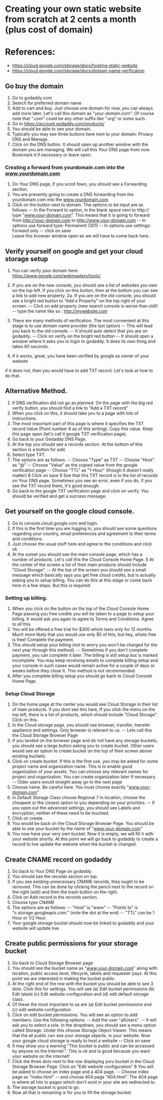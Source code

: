 # Creating your own static website from scratch at 2 cents a month (plus cost of domain)

# References:
- https://cloud.google.com/storage/docs/hosting-static-website
- https://cloud.google.com/storage/docs/domain-name-verification

## Go buy the domain
1. Go to godaddy.com
2. Search for preferred domain name
3. Add to cart and buy. Just choose one domain for now, you can always add more later. Let's call this domain as "your-domain.com". Of course note that ".com" could be any other suffix like ".org" or some such.
4. Go to https://account.godaddy.com/products/
5. You should be able to see your domain. 
6. Typically you may see three buttons here next to your domain: Privacy DNS and Manage.
7. Click on the DNS button. It should open up another window with the domain you are managing. We will call this Your DNS page from now. Bookmark it if necessary or leave open.


### Creating a forward from yourdomain.com into the www.yourdomain.com

1. On Your DNS page, if you scroll fown, you should see a Forwarding section.
2. You are presently going to create a DNS forwarding from the yourdomain.com into the www.yourdomain.com
3. Click on the button next to domain. The options to be input are as follows:
-- In the Forward to option, in the blank space next to http:// type "www.your-domain.com". This means that it is going to forward from http://your-domain.com to http://www.your-domain.com
-- In options use forward type: Permanent (301)
-- In options use settings: Forward only
-- click on save	
Leave this browser window open as we will have to come back here.





## Verify yourself on google and get your cloud storage setup

1. You can verify your domain here: https://www.google.com/webmasters/tools/
2. If you are on the new console, you should see a list of websites you own on the top left. If you click on this button, then at the bottom you can see a link to add new property.
2a. If you are on the old console, you should see a bright red button to "Add a Property" on the top right of your screen. 
-- Click on add property (new search console is worse than old!)
-- type the name like so : http://mywebsite.com

3. There are many methods of verification. The most convenient at this stage is to use domain name provider (the last option)
-- This will lead you back to the old console.
-- It should auto detect that you are on godaddy.
-- Click on verify on the bright red button
-- It should open a window where it asks you to login to godaddy. It does its own thing and takes 60 seconds.
5.  If it works, great, you have been verified by google as owner of your website

if it does not, then you would have to add TXT record. Let's look at how to do that.

Alternative Method.
-----------
1. If DNS verification did not go as planned. On the page with the big red verify button, you should find a link to "Add a TXT record"
2. When you click on this, it should take you to a page with lots of instructions.
3. The most important part of this page is where it specifies the TXT record Value (Point number 6 as of this writing). Copy this value. Keep this page open (let's call it google TXT verification page).
4. Go back to your Godaddy DNS Page.
5. At the top you should see a records section. At the bottom of this section is a button for add.
6. Select type TXT.
7. The options are as follows.
-- Choose "Type" as TXT
-- Choose "Host" as "@"
-- Choose "Value" as the copied value from the google verification page
-- Choose "TTL" as "1-Hour" (though it doesn't really matter)
8 Click on save
9 See that this TXT record is in the list of records on Your DNS page. Sometimes you see an error, even if you do, if you see the TXT record there, it's good enough.
10. Go back to the google TXT verification page and click on verify. You should be verified and get a success message.




## Get yourself on the google cloud console.
1. Go to console.cloud.google.com and login.
2. If this is the first time you are logging in, you should see some questions regarding your country, email preferences and agreement to their terms and conditions. 
3. Just choose the usual stuff here and agree to the conditions and click ok
4. At the outset you should see the main console page, which has a number of products. Let's call this the Cloud Console Home Page. 
5 At the center of the screen a list of their main products should include "Cloud Storage". 
-- At the top of the screen you should see a small message which basically says you get free cloud credits, but is actually asking you to setup billing. You can do this at this stage or come back here in a few steps. But this is required

### Setting up billing.

1. When you click on the button on the top of the Cloud Console Home Page passing you free credits you will be taken to a page to setup your billing. It would ask you again to agree to Terms and Conditions. Agree to all this.
2. You will be offered a free trial for $300 which lasts only for 12 months. Much more likely that you would use only $5 of this, but hey, whats free is free! Complete the payment. 
3. This should setup your billing (not to worry you won't be charged for the next year through this method).
-- Sometimes if you don't complete payment, you can complete it later. The billing is still setup but is marked incomplete. You may keep receiving emails to complete billing setup and your console in such cases would remain active for a couple of days or weeks before they close it. This method is not recommended.
4. After you complete billing setup you should go back to Cloud Console Home Page.

### Setup Cloud Storage
1. On the home page at the center you would see Cloud Storage in their list of main products. If you dont see this here, If you click the menu on the top left, there is a list of products, which should include "Cloud Storage". Click on this.
2. In the Cloud storage page, you should see browser, transfer, transfer appliance and settings. Only browser is relevant to us. 
-- Lets call this the Cloud Storage Browser Page
3. If you landed on the browser page and do not have any storage buckets, you should see a large button asking you to create bucket. Other users would see an option to create bucket on the top of their screen above existing buckets.
4. Click on create bucket. If this is the first use, you may be asked for some project name and organization name. This is to enable good organization of your assets. You can choose any relevant names for project and organization. You can create organization later if necessary.
-- Older users would straight away go to the next page
5. Choose name. Be careful here. You must choose exactly "www.your-domain.com"
6. In Default Storage Class choose Regional
7 In location, choose the cheapest or the closest option to you depending on your priorities. 
-- If you open out the advanced settings, you should see Labels and encryption, neither of these need to be touched.
8. Click on create.
9. You would be back on the Cloud Storage Browser Page. You should be able to see your bucket by the name of "www.your-domain.com"
10. You now have your very own bucket. Now it is empty, we will fill it with your website shortly. At this point we will go back to godaddy to create a record to live update the website when the bucket is changed. 

## Create CNAME record on godaddy
1. Go back to Your DNS Page on godaddy.
2. You should see the records section on top. 
3. If you see existing unnecessary CNAME records, they ought to be removed. This can be done by clicking the pencil next to the record on the right (edit) and then the trash button on the right.
4. Click on Add record in the records section.
5. Choose type CNAME
6. The options are as follows:
-- "Host" is "www"
-- "Points to" is "c.storage.googleapis.com." (note the dot at the end)
-- "TTL" can be 1 Hour or 1/2 Hour.
7. Your google storage bucket should now be linked to godaddy and your website will update live.

## Create public permissions for your storage bucket
1. Go back to Cloud Storage Browser page
2. You should see the bucket name as "www.your-domain.com" along with location, public access level, lifecycle, labels and requester pays. At this point we are interested in making the bucket public. 
3. At the right end of the row with the bucket you should be able to see 3 dots. Click this for settings. You will see (a) Edit bucket permissions (b) Edit labels (c) Edit website configuration and (d) edit default storage class.
4. Of these the most important to us are (a) Edit bucket permissions and (c) edit website configuration
5. Click on edit bucket permissions. You will see an option to add members. Use the following options:
-- Add the user "allUsers".
-- It will ask you to select a role. In the dropdown, you should see a menu option called Storage. Under this choose Storage Object Viewer. This means that the all public can see your storage objects, ie your website. Now your google cloud storage is ready to host a website
-- Click on save
6. It may show you a warning "This bucket is public and can be accessed by anyone on the Internet.". This is ok and is good because you want your website on the internet!
7. Click the three dots next to the row displaying yoru bucket in the Cloud Storage Browser Page. Click on "Edit website configuration"
8 You will be asked to choose an index page and a 404 page. 
-- Choose index page as "index.html" 
-- and choose 404 page "404.html". The 404 page is where all hits to pages which don't exist in your site are redirected to.
9. The storage bucket is good to go.
10. Now all that is remaining is for you to fill the storage bucket.
